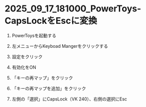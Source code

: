 # 2025_09_17_181000_PowerToys-CapsLockをEscに変換

1. PowerToysを起動する

1. 左メニューからKeyboad Mangerをクリックする

1. 設定をクリック

1. 有効化をON

1. 「キーの再マップ」をクリック

1. 「キーの再マップを追加」をクリック

1. 左側の「選択」にCapsLock（VK 240）、右側の選択にEsc
